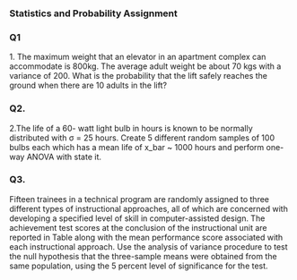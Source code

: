<h3>Statistics and Probability Assignment</h3>
<h3>Q1</h3>
1. The maximum weight that an elevator in an apartment complex can accommodate is 800kg. The average adult weight be about 70 kgs with a variance of 200. What is the probability that the lift safely reaches the ground when there are 10 adults in the lift?
<h3>Q2.</h3>
2.The life of a 60- watt light bulb in hours is known to be normally distributed with σ = 25 hours. Create 5 different random samples of 100 bulbs each which has a mean life of x_bar ~ 1000 hours and perform one-way ANOVA with state it.

<h3>Q3.</h3>
Fifteen trainees in a technical program are randomly assigned to three different types of instructional approaches, all of which are concerned with developing a specified level of skill in computer-assisted design. The achievement test scores at the conclusion of the instructional unit are reported in Table along with the mean performance score associated with each instructional approach. Use the analysis of variance procedure to test the null hypothesis that the three-sample means were obtained from the same population, using the 5 percent level of significance for the test.
